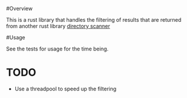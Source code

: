 #Overview

This is a rust library that handles the filtering of results that are returned from another rust library [directory scanner](https://github.com/sebglazebrook/directory_scanner)

#Usage

See the tests for usage for the time being.

# TODO

- Use a threadpool to speed up the filtering
